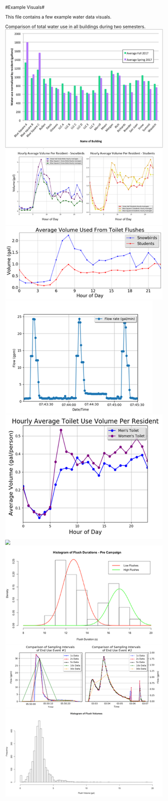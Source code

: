 #Example Visuals#

This file contains a few example water data visuals. 


Comparison of total water use in all buildings during two semesters.
![](/doc/images/Picture1.png)
![](/doc/images/Picture2.png)
![](/doc/images/Picture3.png)
![](/doc/images/Picture4.png)
![](/doc/images/Picture5.png)
![](/doc/images/Picture6.png)
![](/doc/images/Picture8.png)
![](/doc/images/Picture9.png)
![](/doc/images/Picturet.png)



